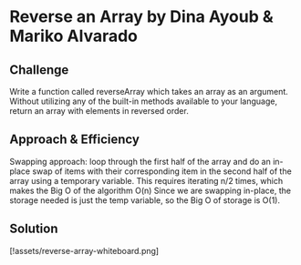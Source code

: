 # Reverse an Array by Dina Ayoub & Mariko Alvarado

<!-- Short summary or background information -->

## Challenge

Write a function called reverseArray which takes an array as an argument. Without utilizing any of the built-in methods available to your language, return an array with elements in reversed order.

## Approach & Efficiency

Swapping approach: loop through the first half of the array and do an in-place swap of items with their corresponding item in the second half of the array using a temporary variable.
This requires iterating n/2 times, which makes the Big O of the algorithm O(n)
Since we are swapping in-place, the storage needed is just the temp variable, so the Big O of storage is O(1).

## Solution
<!-- Embedded whiteboard image -->
[!assets/reverse-array-whiteboard.png]
